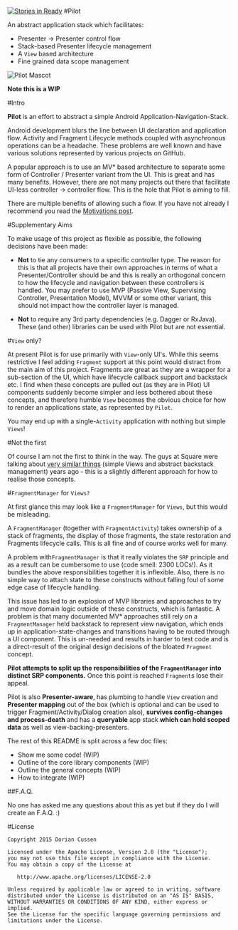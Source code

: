 [![Stories in Ready](https://badge.waffle.io/doridori/Pilot.png?label=ready&title=Ready)](https://waffle.io/doridori/Pilot)
#Pilot

An abstract application stack which facilitates:

- Presenter -> Presenter control flow
- Stack-based Presenter lifecycle management
- A `View` based architecture 
- Fine grained data scope management

![Pilot Mascot](https://raw.githubusercontent.com/doridori/Pilot/master/gfx/pilot_mascot.png)

**Note this is a WIP**

#Intro

**Pilot** is an effort to abstract a simple Android Application-Navigation-Stack. 

Android development blurs the line between UI declaration and application flow. Activity and Fragment Lifecycle methods coupled with asynchronous operations can be a headache. These problems are well known and have various solutions represented by various projects on GitHub.

A popular approach is to use an MV* based architecture to separate some form of Controller / Presenter variant from the UI. This is great and has many benefits. However, there are not many projects out there that facilitate UI-less controller -> controller flow. This is the hole that Pilot is aiming to fill.

There are multiple benefits of allowing such a flow. If you have not already I recommend you read the [Motivations post](http://doridori.github.io/Android-Architecture-Pilot/).

#Supplementary Aims

To make usage of this project as flexible as possible, the following decisions have been made:

- **Not** to tie any consumers to a specific controller type. The reason for this is that all projects have their own approaches in terms of what a Presenter/Controller should be and this is really an orthogonal concern to how the lifecycle and navigation between these controllers is handled. You may prefer to use MVP (Passive View, Supervising Controller, Presentation Model), MVVM or some other variant, this should not impact how the controller layer is managed.

- **Not** to require any 3rd party dependencies (e.g. Dagger or RxJava). These (and other) libraries can be used with Pilot but are not essential. 

#`View` only?

At present Pilot is for use primarily with `View`-only UI's. While this seems restrictive I feel adding `Fragment` support at this point would distract from the main aim of this project. Fragments are great as they are a wrapper for a sub-section of the UI, which have lifecycle callback support and backstack etc. I find when these concepts are pulled out (as they are in Pilot) UI components suddenly become simpler and less bothered about these concepts, and therefore humble `View` becomes the obvious choice for how to render an applications state, as represented by `Pilot`.

You may end up with a single-`Activity` application with nothing but simple `Views`!

#Not the first

Of course I am not the first to think in the way. The guys at Square were talking about [very similar things](https://corner.squareup.com/2014/10/advocating-against-android-fragments.html) (simple Views and abstract backstack management) years ago - this is a slightly different approach for how to realise those concepts.

#`FragmentManager` for `Views?`

At first glance this may look like a `FragmentManager` for `Views`, but this would be misleading.

A `FragmentManager` (together with `FragmentActivity`) takes ownership of a stack of fragments, the display of those fragments, the state restoration and Fragments lifecycle calls. This is all fine and of course works well for many. 

A problem with`FragmentManager` is that it really violates the `SRP` principle and as a result can be cumbersome to use (code smell: 2300 LOCs!). As it bundles the above responsibilities together it is inflexible. Also, there is no simple way to attach state to these constructs without falling foul of some edge case of lifecycle handling.

This issue has led to an explosion of MVP libraries and approaches to try and move domain logic outside of these constructs, which is fantastic. A problem is that many documented MV* approaches still rely on a `FragmentManager` held backstack to represent view navigation, which ends up in application-state-changes and transitions having to be routed through a UI component. This is un-needed and results in harder to test code and is a direct-result of the original design decisions of the bloated `Fragment` concept. 

**Pilot attempts to split up the responsibilities of the `FragmentManager` into distinct SRP components.** Once this point is reached `Fragment`s lose their appeal.

Pilot is also **Presenter-aware**, has plumbing to handle `View` creation and **Presenter mapping** out of the box (which is optional and can be used to trigger Fragment/Activity/Dialog creation also), **survives config-changes and process-death** and has a **queryable** app stack **which can hold scoped data** as well as view-backing-presenters. 

The rest of this README is split across a few doc files:

- Show me some code! (WIP)
- Outline of the core library components (WIP)
- Outline the general concepts (WIP)
- How to integrate (WIP)

##F.A.Q.

No one has asked me any questions about this as yet but if they do I will create an F.A.Q. :)

#License

    Copyright 2015 Dorian Cussen

    Licensed under the Apache License, Version 2.0 (the "License");
    you may not use this file except in compliance with the License.
    You may obtain a copy of the License at

       http://www.apache.org/licenses/LICENSE-2.0

    Unless required by applicable law or agreed to in writing, software
    distributed under the License is distributed on an "AS IS" BASIS,
    WITHOUT WARRANTIES OR CONDITIONS OF ANY KIND, either express or implied.
    See the License for the specific language governing permissions and
    limitations under the License.


